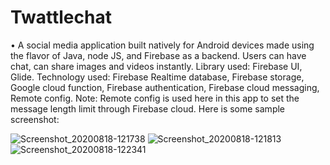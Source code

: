 # Twattlechat
•	A social media application built natively for Android devices made using the flavor of Java, node JS, and Firebase as a backend. 
  Users can have chat, can share images and videos instantly. 
  Library used: Firebase UI, Glide.
  Technology used: Firebase Realtime database, Firebase storage, Google cloud function, Firebase authentication, Firebase cloud messaging, Remote config.
  Note: Remote config is used here in this app to set the message length limit through Firebase cloud. 
  Here is some sample screenshot: 
  
  ![Screenshot_20200818-121738](https://user-images.githubusercontent.com/19603894/90480800-6b2c8580-e14e-11ea-9b1a-74e254923496.png)
  ![Screenshot_20200818-121813](https://user-images.githubusercontent.com/19603894/90480806-6c5db280-e14e-11ea-9bc2-384641dd1540.png)
  ![Screenshot_20200818-122341](https://user-images.githubusercontent.com/19603894/90480813-6e277600-e14e-11ea-9452-5cd097febd81.png)
